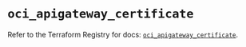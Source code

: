 # `oci_apigateway_certificate`

Refer to the Terraform Registry for docs: [`oci_apigateway_certificate`](https://registry.terraform.io/providers/hashicorp/oci/7.19.0/docs/resources/apigateway_certificate).
